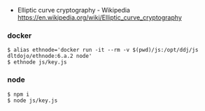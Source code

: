 * Elliptic curve cryptography - Wikipedia https://en.wikipedia.org/wiki/Elliptic_curve_cryptography

### docker 

```
$ alias ethnode='docker run -it --rm -v $(pwd)/js:/opt/ddj/js dltdojo/ethnode:6.a.2 node'
$ ethnode js/key.js
```

### node

```
$ npm i 
$ node js/key.js
```